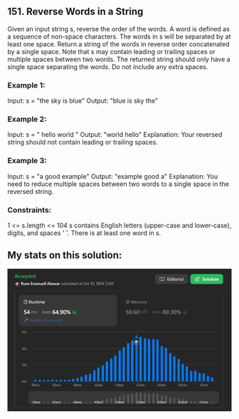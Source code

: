 ## 151. Reverse Words in a String

Given an input string s, reverse the order of the words.
A word is defined as a sequence of non-space characters. The words in s will be separated by at least one space.
Return a string of the words in reverse order concatenated by a single space.
Note that s may contain leading or trailing spaces or multiple spaces between two words. The returned string should only have a single space separating the words. Do not include any extra spaces.

### Example 1:
Input: s = "the sky is blue"
Output: "blue is sky the"

### Example 2:
Input: s = "  hello world  "
Output: "world hello"
Explanation: Your reversed string should not contain leading or trailing spaces.

### Example 3:
Input: s = "a good   example"
Output: "example good a"
Explanation: You need to reduce multiple spaces between two words to a single space in the reversed string.
 
### Constraints:
1 <= s.length <= 104
s contains English letters (upper-case and lower-case), digits, and spaces ' '.
There is at least one word in s.

## My stats on this solution:
![alt text](image.png)
